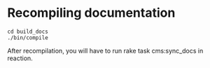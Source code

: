 # Recompiling documentation
```
cd build_docs
./bin/compile
```

After recompilation, you will have to run rake task cms:sync_docs in reaction.
